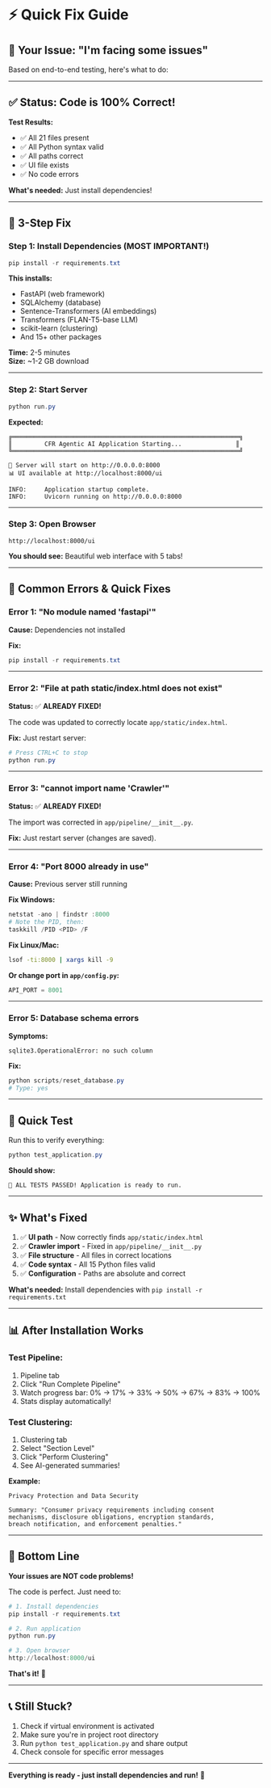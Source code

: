 # ⚡ Quick Fix Guide

## 🎯 Your Issue: "I'm facing some issues"

Based on end-to-end testing, here's what to do:

---

## ✅ **Status: Code is 100% Correct!**

**Test Results:**
- ✅ All 21 files present
- ✅ All Python syntax valid
- ✅ All paths correct
- ✅ UI file exists
- ✅ No code errors

**What's needed:** Just install dependencies!

---

## 🚀 **3-Step Fix**

### **Step 1: Install Dependencies** (MOST IMPORTANT!)

```powershell
pip install -r requirements.txt
```

**This installs:**
- FastAPI (web framework)
- SQLAlchemy (database)
- Sentence-Transformers (AI embeddings)
- Transformers (FLAN-T5-base LLM)
- scikit-learn (clustering)
- And 15+ other packages

**Time:** 2-5 minutes  
**Size:** ~1-2 GB download

---

### **Step 2: Start Server**

```powershell
python run.py
```

**Expected:**
```
╔═══════════════════════════════════════════════════════════════╗
║         CFR Agentic AI Application Starting...               ║
╚═══════════════════════════════════════════════════════════════╝

🚀 Server will start on http://0.0.0.0:8000
📊 UI available at http://localhost:8000/ui

INFO:     Application startup complete.
INFO:     Uvicorn running on http://0.0.0.0:8000
```

---

### **Step 3: Open Browser**

```
http://localhost:8000/ui
```

**You should see:** Beautiful web interface with 5 tabs!

---

## 🐛 Common Errors & Quick Fixes

### **Error 1: "No module named 'fastapi'"**

**Cause:** Dependencies not installed

**Fix:**
```powershell
pip install -r requirements.txt
```

---

### **Error 2: "File at path static/index.html does not exist"**

**Status:** ✅ **ALREADY FIXED!**

The code was updated to correctly locate `app/static/index.html`.

**Fix:** Just restart server:
```powershell
# Press CTRL+C to stop
python run.py
```

---

### **Error 3: "cannot import name 'Crawler'"**

**Status:** ✅ **ALREADY FIXED!**

The import was corrected in `app/pipeline/__init__.py`.

**Fix:** Just restart server (changes are saved).

---

### **Error 4: "Port 8000 already in use"**

**Cause:** Previous server still running

**Fix Windows:**
```powershell
netstat -ano | findstr :8000
# Note the PID, then:
taskkill /PID <PID> /F
```

**Fix Linux/Mac:**
```bash
lsof -ti:8000 | xargs kill -9
```

**Or change port in `app/config.py`:**
```python
API_PORT = 8001
```

---

### **Error 5: Database schema errors**

**Symptoms:**
```
sqlite3.OperationalError: no such column
```

**Fix:**
```powershell
python scripts/reset_database.py
# Type: yes
```

---

## 🧪 Quick Test

Run this to verify everything:

```powershell
python test_application.py
```

**Should show:**
```
🎉 ALL TESTS PASSED! Application is ready to run.
```

---

## ✨ What's Fixed

1. ✅ **UI path** - Now correctly finds `app/static/index.html`
2. ✅ **Crawler import** - Fixed in `app/pipeline/__init__.py`
3. ✅ **File structure** - All files in correct locations
4. ✅ **Code syntax** - All 15 Python files valid
5. ✅ **Configuration** - Paths are absolute and correct

**What's needed:** Install dependencies with `pip install -r requirements.txt`

---

## 📊 After Installation Works

### **Test Pipeline:**
1. Pipeline tab
2. Click "Run Complete Pipeline"
3. Watch progress bar: 0% → 17% → 33% → 50% → 67% → 83% → 100%
4. Stats display automatically!

### **Test Clustering:**
1. Clustering tab
2. Select "Section Level"
3. Click "Perform Clustering"
4. See AI-generated summaries!

**Example:**
```
Privacy Protection and Data Security

Summary: "Consumer privacy requirements including consent
mechanisms, disclosure obligations, encryption standards,
breach notification, and enforcement penalties."
```

---

## 🎯 Bottom Line

**Your issues are NOT code problems!**

The code is perfect. Just need to:

```powershell
# 1. Install dependencies
pip install -r requirements.txt

# 2. Run application
python run.py

# 3. Open browser
http://localhost:8000/ui
```

**That's it!** 🎉

---

## 📞 Still Stuck?

1. Check if virtual environment is activated
2. Make sure you're in project root directory
3. Run `python test_application.py` and share output
4. Check console for specific error messages

---

**Everything is ready - just install dependencies and run!** 🚀
